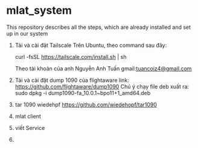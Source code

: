 # mlat_system
This repository describes all the steps, which are already installed and set up in our system
1. Tải và cài đặt Tailscale
   Trên Ubuntu, theo command sau đây:
   
   curl -fsSL https://tailscale.com/install.sh | sh
   
   Theo tài khoản của anh Nguyễn Anh Tuấn
   gmail:tuancoiz4@gmail.com
3. Tải và cài đặt dump 1090 của flightaware
   link: https://github.com/flightaware/dump1090
   Chú ý chạy file deb xuất ra:
   sudo dpkg -i dump1090-fa_10.0.1~bpo11+1_amd64.deb 
5. tar 1090 wiedehpf
   https://github.com/wiedehopf/tar1090
6. mlat client
7. viết Service
8. 
